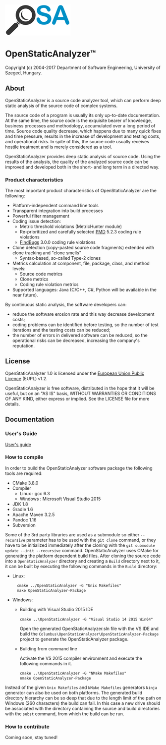![](OpenStaticAnalyzer/doc/logo/OSA_small.png)
# OpenStaticAnalyzer™
Copyright (c) 2004-2017 Department of Software Engineering, University of Szeged, Hungary.

## About

OpenStaticAnalyzer is a source code analyzer tool, which can perform deep static analysis of the source code of complex systems.

The source code of a program is usually its only up-to-date documentation. At the same time, the source code is the exquisite bearer of knowledge, business processes and methodology, accumulated over a long period of time. Source code quality decrease, which happens due to many quick fixes and time pressure, results in the increase of development and testing costs, and operational risks. In spite of this, the source code usually receives hostile treatment and is merely considered as a tool.

OpenStaticAnalyzer provides deep static analysis of source code. Using the results of the analysis, the quality of the analyzed source code can be improved and developed both in the short- and long term in a directed way.

### Product characteristics

The most important product characteristics of OpenStaticAnalyzer are the following:
- Platform-independent command line tools
- Transparent integration into build processes
- Powerful filter management
- Coding issue detection:
    - Metric threshold violations (MetricHunter module)
    - Re-prioritized and carefully selected [PMD] 5.2.3 coding rule violations
    - [FindBugs] 3.0.0 coding rule violations
- Clone detection (copy-pasted source code fragments) extended with clone tracking and "clone smells"
    - Syntax-based, so-called Type-2 clones
- Metrics calculation at component, file, package, class, and method levels:
    - Source code metrics
    - Clone metrics
    - Coding rule violation metrics
- Supported languages: Java (C/C++, C#, Python will be available in the near future).

[PMD]:http://pmd.sourceforge.net/
[FindBugs]:http://findbugs.sourceforge.net

By continuous static analysis, the software developers can:
- reduce the software erosion rate and this way decrease development costs;
- coding problems can be identified before testing, so the number of test iterations and the testing costs can be reduced;
- the number of errors in delivered software can be reduced, so the operational risks can be decreased, increasing the company's reputation.

## License
OpenStaticAnalyzer 1.0 is licensed under the [European Union Public Licence](https://joinup.ec.europa.eu/software/page/eupl) (EUPL) v1.2.

OpenStaticAnalyzer is free software, distributed in the hope that it will be useful, but on an "AS IS" basis, WITHOUT WARRANTIES OR CONDITIONS OF ANY KIND, either express or implied. See the LICENSE file for more details.

## Documentation

### User's Guide

[User's guide](OpenStaticAnalyzer/java/doc/usersguide/md/Main.md)

### How to compile

In order to build the OpenStaticAnalyzer software package the following tools are required:


- CMake 3.8.0
- Compiler
    - Linux : gcc 6.3
    - Windows : Microsoft Visual Studio 2015
- JDK 1.8
- Gradle 1.6
- Apache Maven 3.2.5
- Pandoc 1.16
- Subversion

Some of the 3rd party libraries are used as a submodule so either `--recursive` parameter has to be used with the `git clone` command, or they have to be initialized immediately after the cloning with the `git submodule update --init --recursive` command.
OpenStaticAnalyzer uses CMake for generating the platform dependent build files. After cloning the source code into a `OpenStaticAnalyzer` directory and creating a `Build` directory next to it, it can be built by executing the following commands in the `Build` directory:

- Linux:
    
        cmake ../OpenStaticAnalyzer -G "Unix Makefiles"
        make OpenStaticAnalyzer-Package

- Windows:

    - Building with Visual Studio 2015 IDE
    
        `cmake ..\OpenStaticAnalyzer -G "Visual Studio 14 2015 Win64"`
   
        Open the generated OpenStaticAnalyzer.sln file with the VS IDE and build the `Columbus\OpenStaticAnalyzer\OpenStaticAnalyzer-Package` project to generate the OpenStaticAnalyzer package.
    
    - Building from command line
        
        Activate the VS 2015 compiler environment and execute the following commands in it.
 
        ```
        cmake ..\OpenStaticAnalyzer -G "NMake Makefiles"
        nmake OpenStaticAnalyzer-Package
        ```    

Instead of the given `Unix Makefiles` and `NMake Makefiles` generators `Ninja` generator can also be used on both platforms. The generated build directory hierarchy can be so deep that due to the length limit of the path on Windows (260 characters) the build can fail. In this case a new drive should be associated with the directory containing the source and build directories with the `subst` command, from which the build can be run.

### How to contribute
Coming soon, stay tuned!
